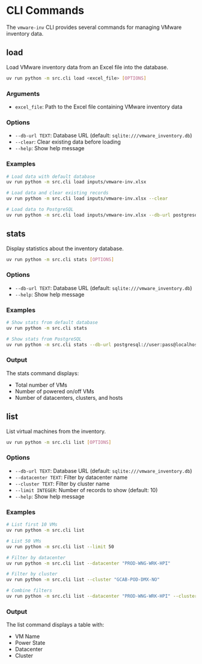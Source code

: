 # CLI Commands

The `vmware-inv` CLI provides several commands for managing VMware inventory data.

## load

Load VMware inventory data from an Excel file into the database.

```bash
uv run python -m src.cli load <excel_file> [OPTIONS]
```

### Arguments

- `excel_file`: Path to the Excel file containing VMware inventory data

### Options

- `--db-url TEXT`: Database URL (default: `sqlite:///vmware_inventory.db`)
- `--clear`: Clear existing data before loading
- `--help`: Show help message

### Examples

```bash
# Load data with default database
uv run python -m src.cli load inputs/vmware-inv.xlsx

# Load data and clear existing records
uv run python -m src.cli load inputs/vmware-inv.xlsx --clear

# Load data to PostgreSQL
uv run python -m src.cli load inputs/vmware-inv.xlsx --db-url postgresql://user:pass@localhost/vmware
```

## stats

Display statistics about the inventory database.

```bash
uv run python -m src.cli stats [OPTIONS]
```

### Options

- `--db-url TEXT`: Database URL (default: `sqlite:///vmware_inventory.db`)
- `--help`: Show help message

### Examples

```bash
# Show stats from default database
uv run python -m src.cli stats

# Show stats from PostgreSQL
uv run python -m src.cli stats --db-url postgresql://user:pass@localhost/vmware
```

### Output

The stats command displays:
- Total number of VMs
- Number of powered on/off VMs
- Number of datacenters, clusters, and hosts

## list

List virtual machines from the inventory.

```bash
uv run python -m src.cli list [OPTIONS]
```

### Options

- `--db-url TEXT`: Database URL (default: `sqlite:///vmware_inventory.db`)
- `--datacenter TEXT`: Filter by datacenter name
- `--cluster TEXT`: Filter by cluster name
- `--limit INTEGER`: Number of records to show (default: 10)
- `--help`: Show help message

### Examples

```bash
# List first 10 VMs
uv run python -m src.cli list

# List 50 VMs
uv run python -m src.cli list --limit 50

# Filter by datacenter
uv run python -m src.cli list --datacenter "PROD-WNG-WRK-HPI"

# Filter by cluster
uv run python -m src.cli list --cluster "GCAB-POD-DMX-NO"

# Combine filters
uv run python -m src.cli list --datacenter "PROD-WNG-WRK-HPI" --cluster "GCAB-POD-DMX-NO" --limit 20
```

### Output

The list command displays a table with:
- VM Name
- Power State
- Datacenter
- Cluster
